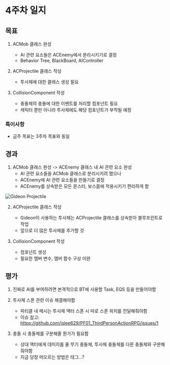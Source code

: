 # 4주차 일지

## 목표

1. ACMob 클래스 완성
    - AI 관련 요소들은 ACEnemy에서 분리시키기로 결정
    - Behavior Tree, BlackBoard, AIController
  
2. ACProjectile 클래스 작성
    - 투사체에 대한 클래스 생성 필요
  
3. CollisionComponent 작성
    - 충돌체의 충돌에 대한 이벤트를 처리할 컴포넌트 필요
    - 캐릭터 뿐만 아니라 투사체에도 해당 컴포넌트가 부착될 예정
  
### 특이사항

- 금주 목표는 3주차 목표와 동일

## 경과

1. ACMob 클래스 완성 -> ACEnemy 클래스 내 AI 관련 요소 완성
     - AI 관련 요소들을 ACMob 클래스로 분리시키려 했으나
     - ACEnemy에 AI 관련 요소들을 만들기로 결정
     - ACEnemy를 상속받은 모든 몬스터, 보스몹에 적용시키기 편리하게 함

![Gideon Projectile](https://github.com/user-attachments/assets/cf756f3d-065f-4425-bd2e-7578980c0dc8)

2. ACProjectile 클래스 작성
     - Gideon이 사용하는 투사체는 ACProjectile 클래스를 상속받아 블루프린트로 작업
     - 앞으로 더 많은 투사체를 추가할 것

3. CollisionComponent 작성
     - 컴포넌트 생성
     - 필요한 멤버 변수, 멤버 함수 구상 미완
  
## 평가

1. 진짜로 AI를 부여하려면 본격적으로 BT에 사용할 Task, EQS 등을 만들어야함
   
2. 투사체 스폰 관련 이슈 해결해야함
      - 파티클 내 메시는 투사체 액터 스폰 시 따로 스폰 위치를 전달해줘야함
      - 이슈 참고: <https://github.com/jslee629/PF01_ThirdPersonActionRPG/issues/1>
        
3. 충돌 시 충돌체를 구분해줄 뭔가가 필요함
      - 상대 액터에게 데미지를 줄 무기 충돌체, 투사체 충돌체를 다른 충돌체와 구분해줘야함
      - 지금 당장 떠오르는 방법은 태그...?
